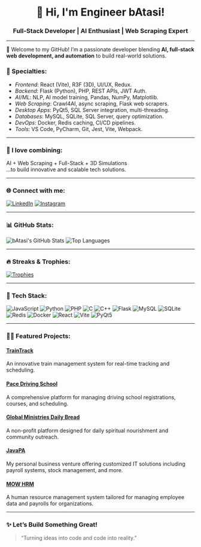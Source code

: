 <h1 align="center">👋 Hi, I'm Engineer bAtasi!</h1>
<h3 align="center">Full-Stack Developer | AI Enthusiast | Web Scraping Expert</h3>

---

🚀 Welcome to my GitHub! I’m a passionate developer blending **AI, full-stack web development, and automation** to build real-world solutions.

### 💼 Specialties:
- *Frontend*: React (Vite), R3F (3D), UI/UX, Redux.
- *Backend*: Flask (Python), PHP, REST APIs, JWT Auth.
- *AI/ML*: NLP, AI model training, Pandas, NumPy, Matplotlib.
- *Web Scraping*: Crawl4AI, async scraping, Flask web scrapers.
- *Desktop Apps*: PyQt5, SQL Server integration, multi-threading.
- *Databases*: MySQL, SQLite, SQL Server, query optimization.
- *DevOps*: Docker, Redis caching, CI/CD pipelines.
- *Tools*: VS Code, PyCharm, Git, Jest, Vite, Webpack.

---

### 🧠 I love combining:
AI + Web Scraping + Full-Stack + 3D Simulations  
...to build innovative and scalable tech solutions.

---

### 🌐 Connect with me:
[![LinkedIn](https://img.shields.io/badge/LinkedIn-blue?style=for-the-badge&logo=linkedin)](https://linkedin.com/in/josephOsemba)
[![Instagram](https://img.shields.io/badge/Instagram-E4405F?style=for-the-badge&logo=instagram&logoColor=white)](https://www.instagram.com/josedakul80/)

---

### 📊 GitHub Stats:

![bAtasi's GitHub Stats](https://github-readme-stats.vercel.app/api?username=batasi&show_icons=true&theme=github_dark)
![Top Languages](https://github-readme-stats.vercel.app/api/top-langs/?username=batasi&layout=compact&theme=github_dark)

---

### 🔥 Streaks & Trophies:

[![Trophies](https://github-profile-trophy.vercel.app/?username=batasi&theme=algolia&margin-w=15&no-frame=true)](https://github.com/ryo-ma/github-profile-trophy)

---

### 🧰 Tech Stack:

![JavaScript](https://img.shields.io/badge/-JavaScript-black?style=flat-square&logo=javascript)
![Python](https://img.shields.io/badge/-Python-black?style=flat-square&logo=python)
![PHP](https://img.shields.io/badge/-PHP-black?style=flat-square&logo=php)
![C](https://img.shields.io/badge/-C-black?style=flat-square&logo=c)
![C++](https://img.shields.io/badge/-C++-black?style=flat-square&logo=c%2B%2B)
![Flask](https://img.shields.io/badge/-Flask-black?style=flat-square&logo=flask)
![MySQL](https://img.shields.io/badge/-MySQL-black?style=flat-square&logo=mysql)
![SQLite](https://img.shields.io/badge/-SQLite-black?style=flat-square&logo=sqlite)
![Redis](https://img.shields.io/badge/-Redis-black?style=flat-square&logo=redis)
![Docker](https://img.shields.io/badge/-Docker-black?style=flat-square&logo=docker)
![React](https://img.shields.io/badge/-React-black?style=flat-square&logo=react)
![Vite](https://img.shields.io/badge/-Vite-black?style=flat-square&logo=vite)
![PyQt5](https://img.shields.io/badge/-PyQt5-black?style=flat-square&logo=qt)

---

### 🧑‍💻 Featured Projects:

#### [**TrainTrack**](https://traintrack.javapa.com)  
An innovative train management system for real-time tracking and scheduling.

#### [**Pace Driving School**](https://pacedrivingschool.co.ke)  
A comprehensive platform for managing driving school registrations, courses, and scheduling.

#### [**Global Ministries Daily Bread**](https://globalministries-dailybread.org)  
A non-profit platform designed for daily spiritual nourishment and community outreach.

#### [**JavaPA**](https://javapa.com)  
My personal business venture offering customized IT solutions including payroll systems, stock management, and more.

#### [**MOW HRM**](https://mowhrm.com)  
A human resource management system tailored for managing employee data and payrolls for organizations.

---

### ✨ Let’s Build Something Great!
> “Turning ideas into code and code into reality.”
